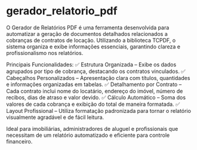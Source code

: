 # gerador_relatorio_pdf
O Gerador de Relatórios PDF é uma ferramenta desenvolvida para automatizar a geração de documentos detalhados relacionados a cobranças de contratos de locação. Utilizando a biblioteca TCPDF, o sistema organiza e exibe informações essenciais, garantindo clareza e profissionalismo nos relatórios.

Principais Funcionalidades:
✅ Estrutura Organizada – Exibe os dados agrupados por tipo de cobrança, destacando os contratos vinculados.
✅ Cabeçalhos Personalizados – Apresentação clara com títulos, quantidades e informações organizadas em tabelas.
✅ Detalhamento por Contrato – Cada contrato inclui nome do locatário, endereço do imóvel, número de recibos, dias de atraso e valor devido.
✅ Cálculo Automático – Soma dos valores de cada cobrança e exibição do total de maneira formatada.
✅ Layout Profissional – Utiliza formatação padronizada para tornar o relatório visualmente agradável e de fácil leitura.

Ideal para imobiliárias, administradores de aluguel e profissionais que necessitam de um relatório automatizado e eficiente para controle financeiro.
